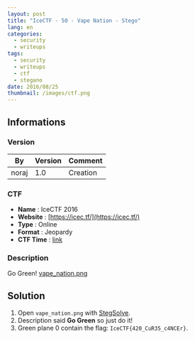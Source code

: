 ```yaml
---
layout: post
title: "IceCTF - 50 - Vape Nation - Stego"
lang: en
categories:
  - security
  - writeups
tags:
  - security
  - writeups
  - ctf
  - stegano
date: 2016/08/25
thumbnail: /images/ctf.png
---
```

## Informations

### Version

| By    | Version | Comment
| ---   | ---     | ---
| noraj | 1.0     | Creation

### CTF

- **Name** : IceCTF 2016
- **Website** : [https://icec.tf/](https://icec.tf/)
- **Type** : Online
- **Format** : Jeopardy
- **CTF Time** : [link](https://ctftime.org/event/319)

### Description

Go Green! [vape_nation.png](https://play.icec.tf/problem-static/vape_nation_7d550b3069428e39775f31e7299cd354c721459043cf1a077bb388f4f531d459.png)

## Solution

1. Open `vape_nation.png` with [StegSolve][stegsolve].
2. Description said **Go Green** so just do it!
3. Green plane 0 contain the flag: `IceCTF{420_CuR35_c4NCEr}`.

[stegsolve]:http://www.caesum.com/handbook/Stegsolve.jar
